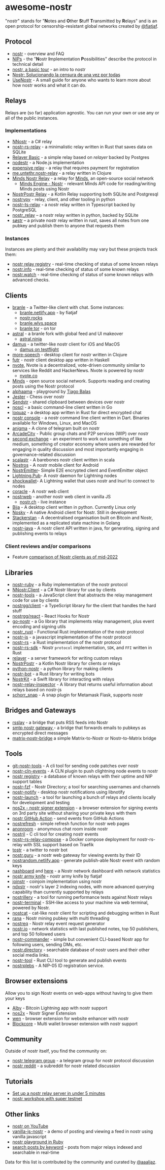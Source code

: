 # awesome-nostr

"nostr" stands for "**N**otes and **O**ther **S**tuff **T**ransmitted by
**R**elays" and is an open protocol for censorship-resistant global networks
created by [@fiatjaf](https://github.com/fiatjaf).

## Protocol

- [nostr](https://github.com/nostr-protocol/nostr) - overview and FAQ
- [NIPs](https://github.com/nostr-protocol/nips) - the "**N**ostr **I**mplementation **P**ossibilities" describe the protocol in technical detail
- [nostr, a basic tour](https://github.com/rajarshimaitra/rust-nostr/blob/main/VISION.md) - an intro to nostr
- [Nostr: Solucionando la censura de una vez por todas](https://estudiobitcoin.com/nostr-solucionando-la-censura-de-una-vez-por-todas/)
- [UseNostr](https://usenostr.org) - A small guide for anyone who wants to learn more about how nostr works and what it can do.

## Relays

Relays are (so far) application agnostic. You can run your own or use any or all
of the public instances.

### Implementations

- [NNostr](https://github.com/Kukks/NNostr) - a C# relay
- [nostr-rs-relay](https://sr.ht/~gheartsfield/nostr-rs-relay/) - a minimalistic relay written in Rust that saves data on SQLite
- [Relayer Basic](https://github.com/fiatjaf/relayer/tree/master/basic) - a simple relay based on _relayer_ backed by Postgres
- [nodestr](https://github.com/Dolu89/nodestr-relay) - a Node.js implementation
- [expensive relay](https://github.com/fiatjaf/expensive-relay) - a relay that requires payment for registration
- [me.untethr.nostr-relay](https://github.com/atdixon/me.untethr.nostr-relay) - a relay written in Clojure
- [Minds Nostr Relay](https://gitlab.com/minds/infrastructure/nostr-relay) - a relay for [Minds](https://www.minds.com), an open-source social network
  - [Minds Engine - Nostr](https://gitlab.com/minds/engine/-/tree/master/Core/Nostr) - relevant Minds API code for reading/writing Minds posts using Nostr
- [NostrPostr Relay](https://github.com/Giszmo/NostrPostr/tree/master/NostrRelay) - a Kotlin Relay supporting both SQLite and Postgresql
- [nostrypy](https://github.com/monty888/nostrpy) - relay, client, and other tooling in python
- [nostr-ts-relay](https://github.com/Cameri/nostr-ts-relay) - a nostr relay written in Typescript backed by PostgreSQL
- [nostr_relay](https://code.pobblelabs.org/fossil/nostr_relay/) – a nostr relay written in python, backed by SQLite
- [søstr](https://github.com/metasikander/s0str) – a private nostr relay written in rust, saves all notes from one pubkey and publish them to anyone that requests them

### Instances

Instances are plenty and their availability may vary but these projects track
them:

- [nostr relay registry](https://nostr-registry.netlify.app/) - real-time checking of status of some known relays
- [nostr.info](https://nostr.info/) - real-time checking of status of some known relays
- [nostr.watch](https://nostr.watch) - real-time checking of status of some known relays with advanced checks.

## Clients

- [branle](https://github.com/fiatjaf/branle) - a Twitter-like client with chat. Some instances:
  - [branle.netlify.app](https://branle.netlify.app/) - by fiatjaf
  - [nostr.rocks](https://nostr.rocks/)
  - [branle.wlvs.space](https://branle.wlvs.space/)
  - [branle tor](http://hbn4yzl3qkzi3qpse6nvljbduzcdecaq76tbcfjfzmoaik3q3uryxuad.onion/3bf0c63fcb93463407af97a5e5ee64fa883d107ef9e558472c4eb9aaaefa459d) - on tor
- [astral](https://github.com/monlovesmango/astral) - a branle fork with global feed and UI makeover
  - [astral.ninja](https://astral.ninja/)
- [damus](https://github.com/damus-io/damus) - a twitter-like nostr client for iOS and MacOS
  - [damus on testflight](https://testflight.apple.com/join/CLwjLxWl)
- [more-speech](https://github.com/unclebob/more-speech) - desktop client for nostr written in Clojure
- [futr](https://github.com/prolic/futr) - nostr client desktop app written in Haskell
- [nvote](https://github.com/rdbell/nvote), Nvote is a decentralized, vote-driven community similar to services like Reddit and HackerNews. Nvote is powered by nostr
  - [nvote.co](https://nvote.co/)
- [Minds](https://www.minds.com/) - open source social network. Supports reading and creating posts using the Nostr protocol
- [alphaama](https://alphaama.com/) - playground by [Tiago Balas](https://github.com/eskema)
- [Jester](https://jesterui.github.io/) - Chess over nostr
- [Sendstr](https://sendstr.com/) - shared clipboard between devices over nostr
- [noscl](https://github.com/fiatjaf/noscl) - a basic command-line client written in Go
- [loquaz](https://github.com/emeceve/loquaz) - a desktop app written in Rust for direct encrypted chat
- [nostr console](https://github.com/vishalxl/nostr_console) - a nostr command line client written in Dart. Binaries available for Windows, Linux, and MacOS
- [anigma](https://github.com/brilliancebitcoin/nostrgram) - A clone of telegram built on nostr
- [ArcadeCity](https://github.com/ArcadeCity/app) - Public group chats and P2P services (WIP) over nostr
- [second exchange](https://github.com/cynsar-foundation/second.exchange) - an experiment to work out something of like medium, something of creator economy where users are rewarded for engaging in quality discussion and most importantly engaging in governance-related discussion
- [scalastr](https://github.com/benthecarman/scalastr) - A barebones nostr client written in scala
- [Nostros](https://github.com/KoalaSat/nostros) - A nostr mobile client for Android
- [NostrEmitter](https://github.com/cmdruid/nostr-emitter)- Simple E2E encrypted client and EventEmitter object
- [Lightning.Pub](https://github.com/shocknet/Lightning.Pub)- A nostr daemon for Lightning nodes
- [shockwallet](https://github.com/shocknet/wallet2)- A Lightning wallet that uses nostr and lnurl to connect to nodes
- [coracle](https://github.com/staab/coracle) - A nostr web client
- [nostrweb](https://git.qcode.ch/nostr/nostrweb) - another nostr web client in vanilla JS
  - [nostr.ch](https://nostr.ch/) - live instance
- [Bija](https://github.com/BrightonBTC/bija) - A desktop client written in python. Currently Linux only
- [Nosky](https://github.com/KotlinGeekDev/Nosky) - A native Android client for Nostr. Still in development
- [Stackerstan](https://stackerstan.org) - A decentralised organisation built on Bitcoin and Nostr, implemented as a replicated state machine in Golang
- [nostr-java](https://github.com/tcheeric/nostr-java) - A nostr client API written in java, for generating, signing and publishing events to relays

### Client reviews and/or comparisons

- Feature [comparison of Nostr clients as of mid-2022](https://github.com/vishalxl/Nostr-Clients-Features-List)

## Libraries

- [nostr-ruby](https://github.com/dtonon/nostr-ruby) - a Ruby implementation of the nostr protocol
- [NNostr.Client](https://github.com/Kukks/NNostr) - a C# Nostr library for use by clients
- [nostr-tools](https://github.com/fiatjaf/nostr-tools) - a JavaScript client that abstracts the relay management code for use by clients
- [nostrgg/client](https://github.com/nostrgg/nostrgg-client) - a TypeScript library for the client that handles the hard stuff
- [nostrgg/react](https://github.com/nostrgg/nostrgg-react) - React Hooks for Nostr
- [go-nostr](https://github.com/fiatjaf/go-nostr) - a Go library that implements relay management, plus event encoding and signing utils
- [nostr_rust](https://github.com/0xtlt/nostr_rust) - Functional Rust implementation of the nostr protocol
- [nostr-js](https://github.com/jb55/nostr-js) - a javascript implementation of the nostr protocol
- [nostr-rs](https://github.com/futurepaul/nostr-rs) - a Rust implementation of the nostr protocol
- [nostr-rs-sdk](https://github.com/yukibtc/nostr-rs-sdk) - Nostr `protocol` implementation, `SDK`, and `FFI` written in Rust
- [relayer](https://github.com/fiatjaf/relayer) - a server framework for writing custom relays
- [NostrPostr](https://github.com/Giszmo/NostrPostr) - a Kotlin Nostr library for clients or relays
- [python-nostr](https://github.com/jeffthibault/python-nostr) - a python library for making clients
- [nostr-bot](https://github.com/slaninas/nostr-bot) - a Rust library for writing bots
- [NostrKit](https://github.com/cnixbtc/NostrKit) - a Swift library for interacting with relays
- [nostr-relay-inspector](https://github.com/dskvr/nostr-relay-inspector) - A library that returns useful information about relays based on nostr-js
- [schorr_snap](https://github.com/neeboo/schnorr_snap) - A snap plugin for Metamask Flask, supports nostr

## Bridges and Gateways

- [rsslay](https://github.com/fiatjaf/rsslay) - a bridge that puts RSS feeds into Nostr
- [smtp nostr gateway ](https://github.com/Cameri/smtp-nostr-gateway) - a bridge that forwards emails to pubkeys as encrypted direct messages
- [matrix-nostr-bridge](https://github.com/8go/matrix-nostr-bridge) a simple Matrix-to-Nostr or Nostr-to-Matrix bridge

## Tools

- [git-nostr-tools](http://git.jb55.com/git-nostr-tools) - A cli tool for sending code patches over nostr
- [nostr-cln-events](http://git.jb55.com/nostr-cln-events) - A CLN plugin to push clightning node events to nostr
- [nostr registry](https://codeberg.org/rsbondi/nostr-registry) - a database of known relays with their uptime and NIP support tables
- [nostr-fzf](https://github.com/Cameri/nostr-fzf) - Nostr Directory; a tool for searching usernames and channels
- [nostr-notify](https://github.com/jb55/nostr-notify) - desktop nostr notifications using libnotify
- [nostr-launch](https://codeberg.org/rsbondi/nostr-launch) - a tool for launching a bunch of relays and clients locally for development and testing
- [nos2x - nostr signer extension](https://github.com/fiatjaf/nos2x) - a browser extension for signing events on 3rd party site without sharing your private keys with them
- [nostr GitHub Action](https://github.com/theborakompanioni/nostr-action) - send events from GitHub Actions
- [nostrefresh](https://github.com/melvincarvalho/nostrefresh) - simple refresh function for nostr web pages
- [anonroom](https://github.com/vinliao/anonroom) - anonymous chat room inside nostr
- [nostril](https://github.com/jb55/nostril) - C cli tool for creating nostr events
- [nostr-rs-relay-compose](https://github.com/vdo/nostr-rs-relay-compose) - a Docker compose deployment for nostr-rs-relay with SSL support based on Traefik
- [tostr](https://github.com/slaninas/tostr) - a twitter to nostr bot
- [nostr.guru](https://nostr.guru/) - a nostr web gateway for viewing events by their ID
- [nostrandom.netlify.app](https://nostrandom.netlify.app/) - generate publish-able Nostr event with random keys
- [nashboard](https://github.com/vinliao/nashboard) and [here](https://nashboard.space/) - a Nostr network dashboard with network statistics
- [nostr army knife](https://nostr-army-knife.netlify.app/) - nostr army knife by fiatjaf
- [joinstr](https://github.com/1440000bytes/joinstr) - coinjoin implementation using nostr
- [ndxstr](https://github.com/ArcadeCity/ndxstr) - nostr's layer 2 indexing nodes, with more advanced querying capability than currently supported by relays
- [nostrillery](https://github.com/Cameri/nostrillery) - a tool for running performance tests against Nostr relays
- [nostr-terminal](https://github.com/cmdruid/nostr-terminal) - SSH-like access to your machine via web terminal, powered by Nostr.
- [nostcat](https://github.com/blakejakopovic/nostcat) - cat-like nostr client for scripting and debugging written in Rust
- [rana](https://github.com/grunch/rana) - Nostr mining pubkey with multi threading
- [nostreq](https://github.com/blakejakopovic/nostreq) - Nostr relay event request generator
- [nostr.io](https://nostr.io/) - network statistics with last published notes, top 50 publishers, and top 50 followed users
- [nostr-commander](https://github.com/8go/nostr-commander-rs) - simple but convenient CLI-based Nostr app for following users, sending DMs, etc.
- [nostr.directory](https://github.com/pseudozach/nostr.directory) - searchable database of nostr users and their other social media links.
- [nostr-tool](https://github.com/0xtrr/nostr-tool) - Rust CLI tool to generate and publish events
- [nostrplebs](https://nostrplebs.com) - A NIP-05 ID registration service.

## Browser extensions

Allow you to sign Nostr events on web-apps without having to give them your keys

- [Alby](https://getalby.com) - Bitcoin Lightning app with nostr support
- [nos2x](https://github.com/fiatjaf/nos2x) - Nostr Signer Extension
- [wen](https://github.com/fiatjaf/wen) - browser extension for website enhancer with nostr
- [Blockcore](https://github.com/block-core/blockcore-wallet) - Multi wallet browser extension with nostr support

## Community

Outside of nostr itself, you find the community on:

- [nostr telegram group](https://t.me/nostr_protocol) - a telegram group for nostr protocol discussion
- [nostr reddit](https://www.reddit.com/r/nostr/) - a subreddit for nostr related discussion

## Tutorials

- [Set up a nostr relay server in under 5 minutes ](https://andreneves.xyz/p/set-up-a-nostr-relay-server-in-under)
- [nostr workshop with super testnet](https://www.youtube.com/watch?v=HbicnlCXg_Y)

## Other links

- [nostr on YouTube](https://www.youtube.com/results?search_query=nostr+protocol)
- [vanilla-js-nostr](https://github.com/supertestnet/vanilla-js-nostr) - a demo of posting and viewing a feed in nostr using vanilla javascript
- [nostr playground in Ruby](https://github.com/dtonon/nostr-ruby-playground)
- [search posts by keyword](https://realsearch.cc) - posts from major relays indexed and searchable in real-time

Data for this list is contributed by the community and curated by [@aaaljaz](https://twitter.com/aaaljaz).
